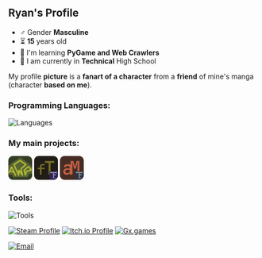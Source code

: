 ## Ryan's Profile
- ♂️ Gender **Masculine**
- ⏳ **15** years old
- 🌱 I'm learning **PyGame and Web Crawlers**
- 🏫 I am currently in **Technical** High School

My profile **picture** is a **fanart of a character** from a **friend** of mine's manga (character **based on me**).
### Programming Languages:
![Languages](https://skillicons.dev/icons?i=py,js,html,cpp)
### My main projects:
[![AssistRpg](images/assistrpg.png)](https://github.com/moon2501ry/assistant-rpg)
[![FastText](images/fasttext.png)](https://github.com/moon2501ry/fast-text)
[![AutoMsg](images/automsg.png)](https://github.com/moon2501ry/msgs-bot-zap)
### Tools:
![Tools](https://skillicons.dev/icons?i=windows,vscode,gamemakerstudio,git,github)

[![Steam Profile](https://img.shields.io/badge/Steam-Profile-green?style=for-the-badge&logo=steam)](https://steamcommunity.com/id/moon25ry)
[![Itch.io Profile](https://img.shields.io/badge/Itch.io-Profile-fa5c5c?style=for-the-badge&logo=itch.io&logoColor=white)](https://moon2501.itch.io/)
[![Gx.games](https://img.shields.io/badge/Gx.games-EonTailor-fb8b6b?style=for-the-badge&logo=opera&logoColor=white)](https://gx.games/studios/458ae6ee-8c67-4584-a7b0-c0be620b83f3/)

[![Email](https://img.shields.io/badge/Contact_Email-blue?style=for-the-badge&logo=maildotcom&logoColor=white)](mailto:ryanamorimcontato@email.com)
